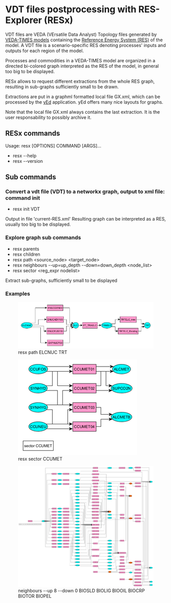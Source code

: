 # VDT files postprocessing with RES-Explorer (RESx)

VDT files are VEDA (VErsatile Data Analyst) Topology files generated by [VEDA-TIMES models](https://iea-etsap.org/docs/Documentation_for_the_TIMES_Model-Part-IV.pdf) containing the [Reference Energy System (RES)](https://iea-etsap.org/index.php/etsap-tools/model-generators/times) of the model. A VDT file is a scenario-specific RES denoting processes' inputs and outputs for each region of the model.

Processes and commodities in a VEDA-TIMES model are organized in a directed bi-colored graph interpreted as the RES of the model, in general too big to be displayed.

RESx allows to request different extractions from the whole RES graph, resulting in sub-graphs sufficiently small to be drawn. 

Extractions are put in a graphml formatted local file GX.xml, which can be processed by the [yEd](https://www.yworks.com/products/yed) application. yEd offers many nice layouts for graphs.

Note that the local file GX.xml always contains the last extraction. It is the user responsability to possibly archive it.


## RESx commands

Usage: resx [OPTIONS] COMMAND [ARGS]...

 - resx --help
 - resx --version

## Sub commands
### Convert a vdt file (VDT) to a networkx graph, output to xml file:  command init
 - resx init VDT 
 
Output in file 'current-RES.xml'
Resulting graph can be interpreted as a RES, usually too big to be displayed.

### Explore graph sub commands 
 - resx parents <node>
 - resx children <node>
 - resx path <source_node> <target_node>
 - resx neighbours --up=up_depth --down=down_depth <node_list>
 - resx sector <reg_expr nodelist>
 
Extract sub-graphs, sufficiently small to be displayed

### Examples

<figure>
   <img src="Figures/PATH_ELCNUC_TRT.png" alt="PATH_ELCNUC_TRT" />   
    <figcaption  class="figure-caption text-center">resx path ELCNUC TRT</figcaption>
</figure>

<figure>
   <img src="Figures/CCUMET.png" alt="CCUMET" />   
    <figcaption  class="figure-caption text-center">resx sector CCUMET</figcaption>
</figure>

<figure>
   <img src="Figures/BIORES.png" alt="BIORES" />   
    <figcaption  class="figure-caption text-center">neighbours --up 8 --down 0 BIOSLD BIOLIG BIOOIL BIOCRP BIOTOR BIOPEL</figcaption>
</figure>